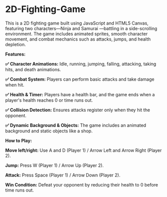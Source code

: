 # 2D-Fighting-Game
This is a 2D fighting game built using JavaScript and HTML5 Canvas, featuring two characters—Ninja and Samurai —battling in a side-scrolling environment. The game includes animated sprites, smooth character movement, and combat mechanics such as attacks, jumps, and health depletion. 

**Features:**

**✅ Character Animations:** Idle, running, jumping, falling, attacking, taking hits, and death animations.

**✅ Combat System:** Players can perform basic attacks and take damage when hit.

**✅ Health & Timer:** Players have a health bar, and the game ends when a player's health reaches 0 or time runs out.

**✅ Collision Detection:** Ensures attacks register only when they hit the opponent.

**✅ Dynamic Background & Objects:** The game includes an animated background and static objects like a shop.


**How to Play:**

**Move left/right:** Use A and D (Player 1) / Arrow Left and Arrow Right (Player 2).

**Jump:** Press W (Player 1) / Arrow Up (Player 2).

**Attack:** Press Space (Player 1) / Arrow Down (Player 2).

**Win Condition:** Defeat your opponent by reducing their health to 0 before time runs out.

